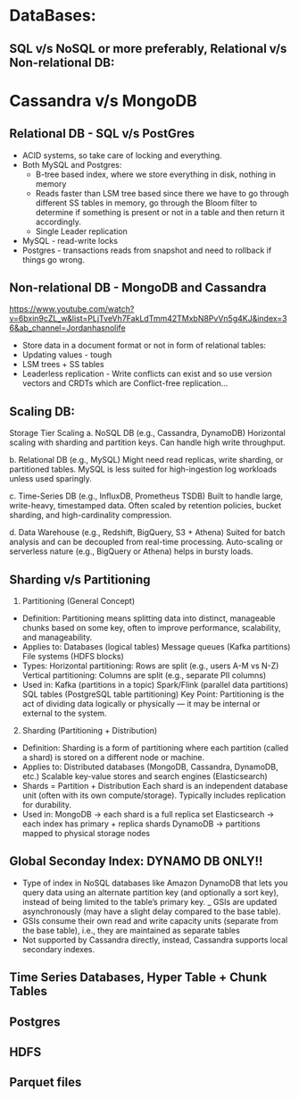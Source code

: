 # DataBases:

## SQL v/s NoSQL or more preferably, Relational v/s Non-relational DB:
# Cassandra v/s MongoDB
## Relational DB - SQL v/s PostGres
- ACID systems, so take care of locking and everything.
- Both MySQL and Postgres:
    - B-tree based index, where we store everything in disk, nothing in memory
    - Reads faster than LSM tree based since there we have to go through different SS tables in memory, go through the Bloom filter to determine if something is present or not in a table and then return it accordingly.
    - Single Leader replication
- MySQL - read-write locks
- Postgres - transactions reads from snapshot and need to rollback if things go wrong.

## Non-relational DB - MongoDB and Cassandra
https://www.youtube.com/watch?v=6bxin9cZL_w&list=PLjTveVh7FakLdTmm42TMxbN8PvVn5g4KJ&index=36&ab_channel=Jordanhasnolife
- Store data in a document format or not in form of relational tables:
- Updating values - tough
- LSM trees + SS tables
- Leaderless replication - Write conflicts can exist and so use version vectors and CRDTs which are Conflict-free replication...

## Scaling DB:
Storage Tier Scaling
a. NoSQL DB (e.g., Cassandra, DynamoDB)
Horizontal scaling with sharding and partition keys.
Can handle high write throughput.

b. Relational DB (e.g., MySQL)
Might need read replicas, write sharding, or partitioned tables.
MySQL is less suited for high-ingestion log workloads unless used sparingly.

c. Time-Series DB (e.g., InfluxDB, Prometheus TSDB)
Built to handle large, write-heavy, timestamped data.
Often scaled by retention policies, bucket sharding, and high-cardinality compression.

d. Data Warehouse (e.g., Redshift, BigQuery, S3 + Athena)
Suited for batch analysis and can be decoupled from real-time processing.
Auto-scaling or serverless nature (e.g., BigQuery or Athena) helps in bursty loads.

## Sharding v/s Partitioning
1. Partitioning (General Concept)
- Definition:
Partitioning means splitting data into distinct, manageable chunks based on some key, often to improve performance, scalability, and manageability.
- Applies to:
Databases (logical tables)
Message queues (Kafka partitions)
File systems (HDFS blocks)
- Types:
Horizontal partitioning: Rows are split (e.g., users A-M vs N-Z)
Vertical partitioning: Columns are split (e.g., separate PII columns)
- Used in:
Kafka (partitions in a topic)
Spark/Flink (parallel data partitions)
SQL tables (PostgreSQL table partitioning)
Key Point: Partitioning is the act of dividing data logically or physically — it may be internal or external to the system.

2. Sharding (Partitioning + Distribution)
- Definition:
Sharding is a form of partitioning where each partition (called a shard) is stored on a different node or machine.
- Applies to:
Distributed databases (MongoDB, Cassandra, DynamoDB, etc.)
Scalable key-value stores and search engines (Elasticsearch)
- Shards = Partition + Distribution
Each shard is an independent database unit (often with its own compute/storage).
Typically includes replication for durability.
- Used in:
MongoDB → each shard is a full replica set
Elasticsearch → each index has primary + replica shards
DynamoDB → partitions mapped to physical storage nodes

## Global Seconday Index: DYNAMO DB ONLY!!
- Type of index in NoSQL databases like Amazon DynamoDB that lets you query data using an alternate partition key (and optionally a sort key), instead of being limited to the table’s primary key.
_ GSIs are updated asynchronously (may have a slight delay compared to the base table).
- GSIs consume their own read and write capacity units (separate from the base table), i.e., they are maintained as separate tables
- Not supported by Cassandra directly, instead, Cassandra supports local secondary indexes.

## Time Series Databases, Hyper Table + Chunk Tables

## Postgres

## HDFS

## Parquet files